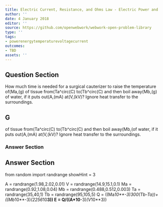 ```yaml
---
title: Electric Current, Resistance, and Ohms Law - Electric Power and Energy
author: ''
date: 4 January 2018
editor: ''
source: https://github.com/openwebwork/webwork-open-problem-library
type: ''
tags:
- powerenergytemperaturevoltagecurrent
outcomes:
- TBD
assets: ''
---
```


## Question Section 

How much time is needed for a surgical cauterizer to raise the temperature of(Ma,(g) of tissue from(Ta^circ(C) to(Tb^circ(C) and then boil away(Mb,(g) of water, if it puts out(A,(mA) at(V,(kV)? Ignore heat transfer to the surroundings.
## G
of tissue from(Ta^circ(C) to(Tb^circ(C) and then boil away(Mb,(of water, if it puts out(A,(mA) at(V,(kV)? Ignore heat transfer to the surroundings.
### Answer Section


## Answer Section

from random import randrange
showHint = 3


A = randrange(1.98,2.02,0.01)
V = randrange(14.9,15.1,0.1)
Ma = randrange(0.92,1.08,0.04)
Mb = randrange(0.488,0.512,0.003)
Ta = randrange(35,40,1)
Tb = randrange(95,105,5)
Q = ((Ma*10**-3)*300*(Tb-Ta))+((Mb*10**-3)*(2256*10**3))
E = Q/((A*10**-3)*(V*10**3))